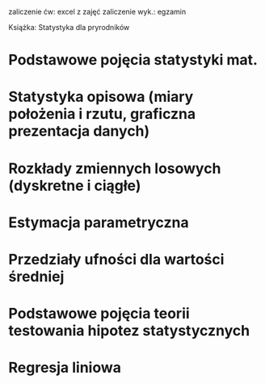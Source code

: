 zaliczenie ćw: excel z zajęć
zaliczenie wyk.: egzamin

Książka: Statystyka dla pryrodników

# Podstawowe pojęcia statystyki mat.

# Statystyka opisowa (miary położenia i rzutu, graficzna prezentacja danych)

# Rozkłady zmiennych losowych (dyskretne i ciągłe)

# Estymacja parametryczna

# Przedziały ufności dla wartości średniej

# Podstawowe pojęcia teorii testowania hipotez statystycznych

# Regresja liniowa

